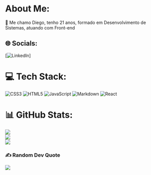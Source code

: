 # About Me:
🔭 Me chamo Diego, tenho 21 anos, formado em Desenvolvimento de Sistemas, atuando com Front-end<br>


## 🌐 Socials:
[![LinkedIn](https://img.shields.io/badge/LinkedIn-%230077B5.svg?logo=linkedin&logoColor=white)]

# 💻 Tech Stack:
![CSS3](https://img.shields.io/badge/css3-%231572B6.svg?style=for-the-badge&logo=css3&logoColor=white) ![HTML5](https://img.shields.io/badge/html5-%23E34F26.svg?style=for-the-badge&logo=html5&logoColor=white) ![JavaScript](https://img.shields.io/badge/javascript-%23323330.svg?style=for-the-badge&logo=javascript&logoColor=%23F7DF1E) ![Markdown](https://img.shields.io/badge/markdown-%23000000.svg?style=for-the-badge&logo=markdown&logoColor=white) ![React](https://img.shields.io/badge/react-%2320232a.svg?style=for-the-badge&logo=react&logoColor=%2361DAFB)
# 📊 GitHub Stats:
![](https://github-readme-stats.vercel.app/api?username=diegocastropereira&theme=blue-green&hide_border=true&include_all_commits=false&count_private=false)<br/>
![](https://github-readme-streak-stats.herokuapp.com/?user=diegocastropereira&theme=blue-green&hide_border=true)<br/>
![](https://github-readme-stats.vercel.app/api/top-langs/?username=diegocastropereira&theme=blue-green&hide_border=true&include_all_commits=false&count_private=false&layout=compact)

### ✍️ Random Dev Quote
![](https://quotes-github-readme.vercel.app/api?type=horizontal&theme=radical)


